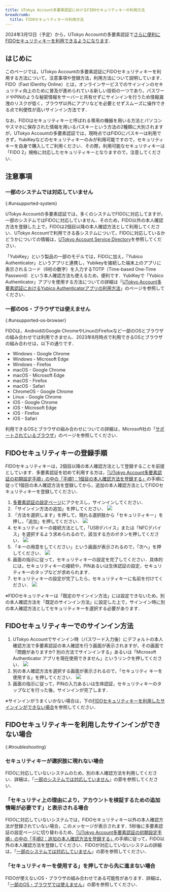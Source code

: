 ```yaml
---
title: UTokyo Account多要素認証におけるFIDOセキュリティキーの利用方法
breadcrumb:
  title: FIDOセキュリティキーの利用方法
---
```


<div class="box">2024年3月12日（予定）から，UTokyo Accountの多要素認証で<a href="/notice/2024/02-utac-auth-improvement">さらに便利にFIDOセキュリティキーを利用できるようになります</a>．</div>

## はじめに

このページでは，UTokyo Accountの多要素認証にFIDOセキュリティキーを利用する方法について，注意事項や登録方法，利用方法について説明しています．FIDO（Fast IDentity Online）とは，オンラインサービスでのサインインのセキュリティ向上のために普及が進められている新しい技術の一つであり，パスワードやPINのような秘密情報をサーバーと共有せずにサインインを行うため情報漏洩のリスクが低く，ブラウザ以外にアプリなどを必要とせずスムーズに操作できる点で利便性が高いサインイン方法です．

なお，FIDOはセキュリティキーと呼ばれる専用の機器を用いる方法とパソコンやスマホに保存された情報を用いるパスキーという方法の2種類に大別されますが，UTokyo Accountの多要素認証では，現時点ではFIDOにパスキーは利用できず，YubiKeyなどのセキュリティキーのみが利用可能ですので，セキュリティキーを自身で購入してご利用ください．その際，利用可能なセキュリティキーは「FIDO 2」規格に対応したセキュリティキーとなりますので，注意してください．

## 注意事項

### 一部のシステムでは対応していません
{:#unsupported-system}

UTokyo Accountの多要素認証では，多くのシステムでFIDOに対応してますが，一部のシステムではFIDOに対応していません．そのため，FIDO以外の本人確認方法を登録した上で，FIDOは2個目以降の本人確認方法として利用してください．UTokyo Accountで利用できる各システムについて，FIDOに対応しているかどうかについての情報は，[UTokyo Account Service Directory](https://login.adm.u-tokyo.ac.jp/utokyoaccount/)を参照してください．

「YubiKey」という製品の一部のモデルでは，FIDOに加え，「Yubico Authenticator」というアプリと連携し，Yubikeyを接続した端末上のアプリに表示されるコード（6桁の数字）を入力するTOTP（Time-based One-Time Password）という本人確認方法も使えるため，便利です．YubiKeyで「Yubico Authenticator」アプリを使用する方法についての詳細は「[UTokyo Account多要素認証におけるYubico Authenticatorアプリの利用方法](../yubikey-totp/)」のページを参照してください．

### 一部のOS・ブラウザでは使えません
{:#unsupported-os-browser}

FIDOは，AndroidのGoogle ChromeやLinuxのFirefoxなど一部のOSとブラウザの組み合わせでは利用できません．2023年8月時点で利用できるOSとブラウザの組み合わせは，以下の通りです．

- Windows - Google Chrome
- Windows - Microsoft Edge
- Windows - Firefox
- macOS - Google Chrome
- macOS - Microsoft Edge
- macOS - Firefox
- macOS - Safari
- ChromeOS - Google Chrome
- Linux - Google Chrome
- iOS - Google Chrome
- iOS - Microsoft Edge
- iOS - Firefox
- iOS - Safari

利用できるOSとブラウザの組み合わせについての詳細は，Microsoft社の「[サポートされているブラウザ](https://learn.microsoft.com/ja-jp/azure/active-directory/authentication/fido2-compatibility#supported-browsers)」のページを参照してください．

## FIDOセキュリティキーの登録手順

FIDOセキュリティキーは，2個目以降の本人確認方法として登録することを前提としています．多要素認証を初めて利用する方は，[「UTokyo Account多要素認証の初期設定手順」の中の「手順1：1個目の本人確認方法を登録する」](/utokyo_account/mfa/initial/#first)の手順に従って1個目の本人確認方法を登録してから，追加の本人確認方法としてFIDOセキュリティキーを登録してください．

1. [多要素認証の設定ページ](https://mysignins.microsoft.com/security-info)にアクセスし，サインインしてください．
2. 「サインイン方法の追加」を押してください．
![](add_signin_method.png)
3. 「方法を選択します」を押して，現れる選択肢から「セキュリティキー」を押し，「追加」を押してください．
![](select_security_key.png)
4. セキュリティキーの接続方法として，「USBデバイス」または「NFCデバイス」を選択するよう求められるので，該当する方のボタンを押してください．
![](select_connection_method.png)
5. 「キーの用意をしてください」という画面が表示されるので，「次へ」を押してください．
![](prepare_key.png)
6. 画面の指示に従って，セキュリティキーの設定を完了してください．具体的には，セキュリティキーの接続や，PINあるいは生体認証の設定，セキュリティキーのタップなどが求められます．
7. セキュリティキーの設定が完了したら，セキュリティキーに名前を付けてください．
![](name_security_key.png)

※FIDOセキュリティキーは「既定のサインイン方法」には設定できないため，別の本人確認方法を「既定のサインイン方法」に設定した上で，サインイン時に別の本人確認方法としてセキュリティキーを選択する必要があります．

## FIDOセキュリティキーでのサインイン方法

1. UTokyo Accountでサインイン時（パスワード入力後）にデフォルトの本人確認方法で多要素認証の本人確認を行う画面が表示されますが，その画面で「問題がありますか? 別の方法でサインインする」あるいは「Microsoft Authenticator アプリを現在使用できません」というリンクを押してください．
![](signin_other_method.png)
2. 別の本人確認方法を選択する画面が表示されるので，「セキュリティ キーを使用する」を押してください．
![](signin_security_key.png)
3. 画面の指示に従って，PINの入力あるいは生体認証，セキュリティキーのタップなどを行った後，サインインが完了します．

※サインインがうまくいかない場合は，下の[FIDOセキュリティキーを利用したサインインができない場合](#troubleshooting)を参照してください．

## FIDOセキュリティキーを利用したサインインができない場合
{:#troubleshooting}

### セキュリティキーが選択肢に現れない場合

FIDOに対応していないシステムのため，別の本人確認方法を利用してください．詳細は，「[一部のシステムでは対応していません](#unsupported-system)」の節を参照してください．

### 「セキュリティ上の理由により，アカウントを検証するための追加情報が必要です」と表示される場合

FIDOに対応していないシステムでは，FIDOセキュリティキー以外の本人確認方法が登録されていない場合，このメッセージが表示されます．5秒後に多要素認証の設定ページに切り替わるため，[「UTokyo Account多要素認証の初期設定手順」の中の「手順2：追加の本人確認方法を登録する」](/utokyo_account/mfa/initial#alternative)の手順に従って，FIDO以外の本人確認方法を登録してください．FIDOが対応していないシステムの詳細は，「[一部のシステムでは対応していません](#unsupported-system)」の節を参照してください．

### 「セキュリティキーを使用する」を押してから先に進まない場合

FIDOが使えないOS・ブラウザの組み合わせである可能性があります．詳細は，「[一部のOS・ブラウザでは使えません](#unsupported-os-browser)」の節を参照してください．
